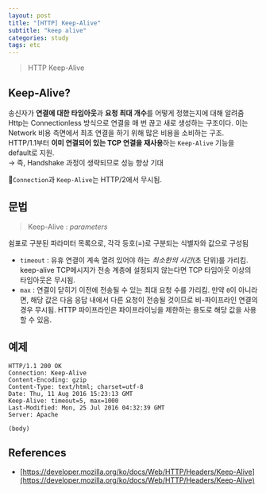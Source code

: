 ```yaml
---
layout: post
title: "[HTTP] Keep-Alive"
subtitle: "keep alive"
categories: study
tags: etc
---
```

> HTTP Keep-Alive  

## Keep-Alive?

송신자가 **연결에 대한 타임아웃**과 **요청 최대 개수**를 어떻게 정했는지에 대해 알려줌  
Http는 Connectionless 방식으로 연결을 매 번 끊고 새로 생성하는 구조이다. 이는 Network 비용 측면에서 최초 연결을 하기 위해 많은 비용을 소비하는 구조.  
HTTP/1.1부터 **이미 연결되어 있는 TCP 연결을 재사용**하는 `Keep-Alive` 기능을 default로 지원.  
→ 즉, Handshake 과정이 생략되므로 성능 향상 기대  


📌`Connection`과 `Keep-Alive`는 HTTP/2에서 무시됨.  

## 문법
> Keep-Alive : *parameters*  

쉼표로 구분된 파라미터 목록으로, 각각 등호(=)로 구분되는 식별자와 값으로 구성됨  

- `timeout` : 유휴 연결이 계속 열려 있어야 하는 *최소한의 시간*(초 단위)를 가리킴. keep-alive TCP메시지가 전송 계층에 설정되지 않는다면 TCP 타임아웃 이상의 타임아웃은 무시됨.
- `max` : 연결이 닫히기 이전에 전송될 수 있는 최대 요청 수를 가리킴. 만약 `0`이 아니라면, 해당 값은 다음 응답 내에서 다른 요청이 전송될 것이므로 비-파이프라인 연결의 경우 무시됨. HTTP 파이프라인은 파이프라이닝을 제한하는 용도로 해당 값을 사용할 수 있음.


## 예제
```
HTTP/1.1 200 OK
Connection: Keep-Alive
Content-Encoding: gzip
Content-Type: text/html; charset=utf-8
Date: Thu, 11 Aug 2016 15:23:13 GMT
Keep-Alive: timeout=5, max=1000
Last-Modified: Mon, 25 Jul 2016 04:32:39 GMT
Server: Apache

(body)
```

## References
- [https://developer.mozilla.org/ko/docs/Web/HTTP/Headers/Keep-Alive](https://developer.mozilla.org/ko/docs/Web/HTTP/Headers/Keep-Alive)